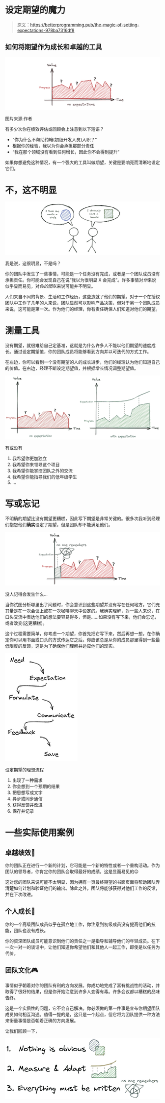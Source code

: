 # 设定期望的魔力

> 原文：<https://betterprogramming.pub/the-magic-of-setting-expectations-978ba7316df8>

## 如何将期望作为成长和卓越的工具

![](img/9da271e3b2018ea1604804d7d15cab4a.png)

图片来源:作者

有多少次你在绩效评估或回顾会上注意到以下短语？

*   "你为什么不帮助约翰(初级开发人员)入职？"
*   根据你的经验，我以为你会承担那部分责任
*   “我在那个领域没有看到任何增长，因此你不会得到提升”

如果你想避免这种情况，有一个强大的工具叫做期望，关键是要响亮而清晰地设定它们。

# 不，这不明显

![](img/5220a89c51b1364cdcf1343f571ce82a.png)

我是说，这很明显，不是吗？

你的团队中发生了一些事情，可能是一个任务没有完成，或者是一个团队成员没有承担责任。你可能会发现自己在说“我以为很明显 X 会完成”。许多事情对*你*来说似乎显而易见，对*你的团队*来说可能并不明显。

人们来自不同的背景、生活和工作经历，这些造就了他们的期望。对于一个在授权团队中工作了几年的人来说，团队显然可以影响产品决策，但对于另一个团队成员来说，这可能是第一次。作为他们的经理，你有责任确保人们知道对他们的期望。

# 测量工具

没有期望，就很难给自己定基准，这就是为什么许多人不能以他们期望的速度成长。通过设定期望值，你的团队成员将能够看到方向并以可迭代的方式工作。

在左边，你可以看到一个没有期望的人的成长进步，他们的经理认为他们知道自己的价值。在右边，经理不断设定期望值，并根据增长情况调整期望值。

![](img/2be3044179a9575d9b5587b86b10dc53.png)

有或没有

1.  我希望你更加独立
2.  我希望你来领导这个项目
3.  我希望你能掌控团队之外的交流
4.  我希望你能指导我们的低年级学生
5.  …

# 写或忘记

不明确的期望比没有期望更糟糕，因此写下期望是非常关键的。很多次我听到经理们抱怨他们**确实**设定了期望，但是团队却不能满足他们。

![](img/ce97b19a2c18e3cd5628afc585ebb36f.png)

没人记得会发生什么…

当你试图分析哪里出了问题时，你会意识到这些期望并没有写在任何地方，它们充其量是在一次会议上或在一次咖啡聊天中设定的。我确实理解，对一些人来说，在口头交流中表达他们的想法要容易得多，但是……如果没有写下来，他们会忘记，或者改变(这更糟糕)。

这个过程需要简单，你考虑一个期望，你首先把它写下来，然后再想一想，在你确定你可以用书面或口头的方式传达它之后。你应该总是从你的成员那里得到一些最低限度的反馈，这是为了确保他们理解并适应他们的现实。

![](img/b8e61a3e42ec4d5778ee33a3cfa0346b.png)

设定期望的理想流程

1.  出现了一种需求
2.  你会想到一个预期的结果
3.  把思想写成文字
4.  异步或同步通信
5.  获得反馈并改进
6.  保存并记录

# 一些实际使用案例

## 卓越绩效🏁

你的团队正在进行一个新的计划，它可能是一个新的特性或者一个重构活动。作为团队的领导者，你肯定你的团队会取得最好的成绩，这是显而易见的😉

这对您的团队来说可能不太明显，因为拥有一页最终期望的书面页面将帮助团队弄清楚如何计划和验证他们的输出。除此之外，团队将能够获得对他们工作的反馈，并在下次改进。

## 个人成长🐤

你的一个高级团队成员似乎在孤立地工作，你注意到初级成员没有提高他们的技能，团队也没有成长。

你的资深团队成员可能意识到他们的责任之一是指导和辅导他们的年轻成员。在下一次一对一的谈话中，让他们知道你希望他们和其他人一起工作，即使是以任务为代价。

## 团队文化🎮

事情似乎朝着对你的团队有利的方向发展。你成功地完成了富有挑战性的活动，并取得了很好的结果，但是你开始注意到许多人变得有毒。许多会议都以糟糕的品味告终。

这是一个实质性的问题，它不会自己解决。你必须做的第一件事是宣布你期望团队成员如何相互沟通。值得一提的是，这只是一个起点，但它将为团队提供一种方法来衡量事情是否朝着正确的方向发展。

让我们回顾一下，

![](img/4777596ee55e154fbb03b63b4a6c8ae6.png)